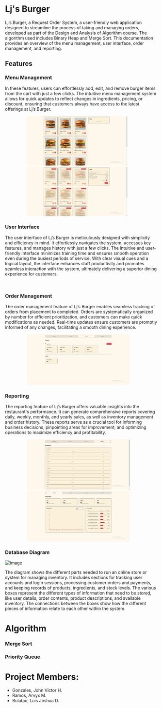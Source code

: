 # Lj's Burger
Lj’s Burger, a Request Order System, a user-friendly web application designed to streamline the process of taking and managing orders, developed as part of the Design and Analysis of Algorithm course. The algorithm used includes Binary Heap and Merge Sort. This documentation provides an overview of the menu management, user interface, order management, and reporting.

## Features

### Menu Management
In these features, users can effortlessly add, edit, and remove burger items from the cart with just a few clicks. The intuitive menu management system allows for quick updates to reflect changes in ingredients, pricing, or discount, ensuring that customers always have access to the latest offerings at Lj’s Burger.

<div align="center" style="display: flex; flex-direction: row; align-items: center; justify-content: center;">
   <div style="display: flex; flex-direction: row; align-items: center; justify-content: center;">
      <div style="margin-right: 30px;">
         <img src="https://github.com/LuisBulatao/SSS/blob/856b2a28f7480e0e03ff049aa49aa8280e16c5fb/1.png" width="70%"></img> <img src="https://github.com/LuisBulatao/SSS/blob/a210f46299a9a93d7abd79e34f39ac0fa6e7d230/22222222.png" width="70%"></img> 
      </div>
   </div>
</div>

### User Interface
The user interface of Lj’s Burger is meticulously designed with simplicity and efficiency in mind. It effortlessly navigates the system, accesses key features, and manages history with just a few clicks. The intuitive and user-friendly interface minimizes training time and ensures smooth operation even during the busiest periods of service. With clear visual cues and a logical layout, the interface enhances staff productivity and promotes seamless interaction with the system, ultimately delivering a superior dining experience for customers.

<div align="center" style="display: flex; flex-direction: row; align-items: center; justify-content: center;">
   <div style="display: flex; flex-direction: row; align-items: center; justify-content: center;">
      <div style="margin-right: 20px;">
         <img src="" width="70%"></img>
      </div>
   </div>
</div>

### Order Management
The order management feature of Lj’s Burger enables seamless tracking of orders from placement to completed. Orders are systematically organized by number for efficient prioritization, and customers can make quick modifications as needed. Real-time updates ensure customers are promptly informed of any changes, facilitating a smooth dining experience.

<div align="center" style="display: flex; flex-direction: row; align-items: center; justify-content: center;">
   <div style="display: flex; flex-direction: row; align-items: center; justify-content: center;">
      <div style="margin-right: 20px;">
         <img src="https://github.com/LuisBulatao/SSS/blob/e29aabf65f7e9adae96c9f526a6d76956f16d087/Order%20Taking.png" width="70%"></img>
      </div>
   </div>
</div>


### Reporting
The reporting feature of Lj’s Burger offers valuable insights into the restaurant's performance. It can generate comprehensive reports covering daily, weekly, monthly, and yearly sales, as well as inventory management and order history. These reports serve as a crucial tool for informing business decisions, pinpointing areas for improvement, and optimizing operations to maximize efficiency and profitability.

<div align="center" style="display: flex; flex-direction: row; align-items: center; justify-content: center;">
   <div style="display: flex; flex-direction: row; align-items: center; justify-content: center;">
      <div style="margin-right: 20px;">
         <img src="https://github.com/LuisBulatao/SSS/blob/e29aabf65f7e9adae96c9f526a6d76956f16d087/Inventory.png" width="70%"></img> <img src="https://github.com/LuisBulatao/SSS/blob/e29aabf65f7e9adae96c9f526a6d76956f16d087/SalesReport.png" width="70%"></img>
      </div>
   </div>
</div>


### Database Diagram
![image](https://github.com/LuisBulatao/SSS/assets/115807743/0a7e06e5-2da2-4b81-977c-829f94c01089)

The diagram shows the different parts needed to run an online store or system for managing inventory. It includes sections for tracking user accounts and login sessions, processing customer orders and payments, and keeping records of products, ingredients, and stock levels. The various boxes represent the different types of information that need to be stored, like user details, order contents, product descriptions, and available inventory. The connections between the boxes show how the different pieces of information relate to each other within the system.

# Algorithm
### Merge Sort
### Priority Queue

# Project Members:
- Gonzales, John Victor H.
- Ramos, Arvyx M.
- Bulatao, Luis Joshua D. 





